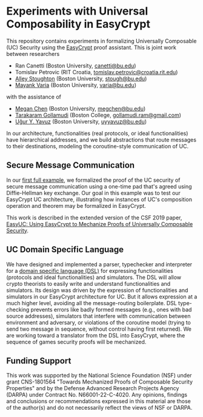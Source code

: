 Experiments with Universal Composability in EasyCrypt
====================================================================

This repository contains experiments in formalizing Universally
Composable (UC) Security using the
[EasyCrypt](https://www.easycrypt.info/trac/) proof assistant. This is
joint work between researchers

* Ran Canetti (Boston University, canetti@bu.edu)
* Tomislav Petrovic (RIT Croatia, tomislav.petrovic@croatia.rit.edu)
* [Alley Stoughton](http://alleystoughton.us) (Boston University, stough@bu.edu)
* [Mayank Varia](https://www.mvaria.com) (Boston University, varia@bu.edu)

with the assistance of

* [Megan Chen](https://cs-people.bu.edu/megchen/)
  (Boston University, megchen@bu.edu)
* [Tarakaram Gollamudi](https://tarakaramg.github.io)
  (Boston College, gollamudi.ram@gmail.com)
* [Uğur Y. Yavuz](https://www.uguryav.uz) (Boston University, uyyavuz@bu.edu)

In our architecture, functionalities (real protocols, or ideal
functionalities) have hierarchical addresses, and we build
abstractions that route messages to their destinations, modeling
the coroutine-style communication of UC.

Secure Message Communication
--------------------------------------------------------------------

In our [first full example](../master/smc), we formalized the proof of
the UC security of secure message communication using a one-time pad
that's agreed using Diffie-Hellman key exchange. Our goal in this
example was to test our EasyCrypt UC architecture, illustrating how
instances of UC's composition operation and theorem may be formalized
in EasyCrypt.

This work is described in the extended version of the CSF 2019 paper,
[EasyUC: Using EasyCrypt to Mechanize Proofs of Universally Composable
Security](https://eprint.iacr.org/2019/582).

UC Domain Specific Language
--------------------------------------------------------------------

We have designed and implemented a parser, typechecker and interpreter
for a [domain specific language (DSL)](../master/uc-dsl) for
expressing functionalities (protocols and ideal functionalities) and
simulators. The DSL will allow crypto theorists to easily write and
understand functionalities and simulators.  Its design was driven by
the expression of functionalities and simulators in our EasyCrypt
architecture for UC.  But it allows expression at a much higher level,
avoiding all the message-routing boilerplate.  DSL type-checking
prevents errors like badly formed messages (e.g., ones with bad source
addresses), simulators that interfere with communication between
environment and adversary, or violations of the coroutine model
(trying to send two message in sequence, without control having first
returned).  We are working toward a translator from the DSL into
EasyCrypt, where the sequence of games security proofs will be
mechanized.

Funding Support
--------------------------------------------------------------------

This work was supported by the National Science Foundation (NSF) under
grant CNS-1801564 "Towards Mechanized Proofs of Composable Security
Properties" and by the Defense Advanced Research Projects Agency
(DARPA) under Contract No. N66001-22-C-4020.  Any opinions, findings
and conclusions or recommendations expressed in this material are
those of the author(s) and do not necessarily reflect the views of NSF
or DARPA.
